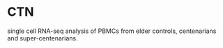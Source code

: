 # CTN
single cell RNA-seq analysis of PBMCs from elder controls, centenarians and super-centenarians.
